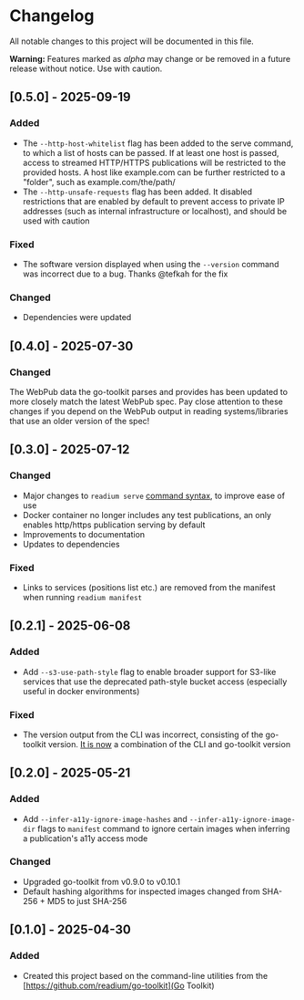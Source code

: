# Changelog

All notable changes to this project will be documented in this file.

**Warning:** Features marked as *alpha* may change or be removed in a future release without notice. Use with caution.

## [0.5.0] - 2025-09-19

### Added

- The `--http-host-whitelist` flag has been added to the serve command, to which a list of hosts can be passed. If at least one host is passed, access to streamed HTTP/HTTPS publications will be restricted to the provided hosts. A host like example.com can be further restricted to a "folder", such as example.com/the/path/
- The `--http-unsafe-requests` flag has been added. It disabled restrictions that are enabled by default to prevent access to private IP addresses (such as internal infrastructure or localhost), and should be used with caution

### Fixed

- The software version displayed when using the `--version` command was incorrect due to a bug. Thanks @tefkah for the fix

### Changed

- Dependencies were updated

## [0.4.0] - 2025-07-30

### Changed

The WebPub data the go-toolkit parses and provides has been updated to more closely match the latest WebPub spec. Pay close attention to these changes if you depend on the WebPub output in reading systems/libraries that use an older version of the spec!

## [0.3.0] - 2025-07-12

### Changed

- Major changes to `readium serve` [command syntax](https://github.com/readium/cli/blob/develop/docs/serve.md), to improve ease of use
- Docker container no longer includes any test publications, an only enables http/https publication serving by default
- Improvements to documentation
- Updates to dependencies

### Fixed

- Links to services (positions list etc.) are removed from the manifest when running `readium manifest`

## [0.2.1] - 2025-06-08

### Added

- Add `--s3-use-path-style` flag to enable broader support for S3-like services that use the deprecated path-style bucket access (especially useful in docker environments)

### Fixed

- The version output from the CLI was incorrect, consisting of the go-toolkit version. [It is now](https://github.com/readium/cli/pull/32) a combination of the CLI and go-toolkit version

## [0.2.0] - 2025-05-21

### Added

- Add `--infer-a11y-ignore-image-hashes` and `--infer-a11y-ignore-image-dir` flags to `manifest` command to ignore certain images when inferring a publication's a11y access mode

### Changed

- Upgraded go-toolkit from v0.9.0 to v0.10.1
- Default hashing algorithms for inspected images changed from SHA-256 + MD5 to just SHA-256

## [0.1.0] - 2025-04-30

### Added

- Created this project based on the command-line utilities from the [https://github.com/readium/go-toolkit](Go Toolkit)